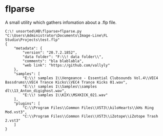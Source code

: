 # flparse

A small utility which gathers infomation about a .flp file.


	C:\! unsorted\HB\flparse>flparse.py "C:\Users\Administrator\Documents\Image-Line\FL Studio\Projects\test.flp"
	{
	    "metadata": {
	        "version": "20.7.2.1852",
	        "data folder": "F:\\! data folder\\",
	        "comments": "bla blablabla",
	        "web link": "https://github.com/vallyly"
	    },
	    "samples": [
	        "E:\\! samples 1\\Vengeance - Essential Clubsounds Vol.4\\VEC4 Bassdrums\\VEC4 Trance Kicks\\VEC4 Trance Kicks 01.wav",
	        "E:\\! samples 1\\Samples\\samples dl\\13_Anton_digighost.wav",
	        "E:\\! samples 1\\KIX\\MSXKICK_021.wav"
	    ],
	    "plugins": [
	        "C:\\Program Files\\Common Files\\VST3\\kiloHearts\\kHs Ring Mod.vst3",
	        "C:\\Program Files\\Common Files\\VST3\\iZotope\\iZotope Trash 2.vst3"
	    ]
	}

